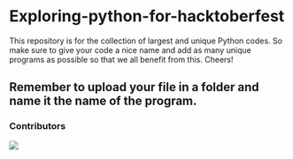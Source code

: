 # Exploring-python-for-hacktoberfest
This repository is for the collection of largest and unique Python codes. So make sure to give your code a nice name and add as many unique programs as possible so that we all benefit from this. Cheers!
## Remember to upload your file in a folder and name it the name of the program.


### Contributors

<a href="https://github.com/ccgcv/Exploring-python-for-hacktoberfest/graphs/contributors">
  <img src="https://contrib.rocks/image?repo=ccgcv/Exploring-python-for-hacktoberfest" />
</a>

